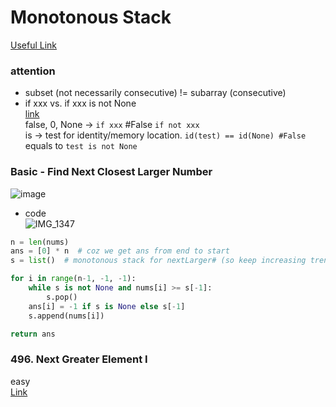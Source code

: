 # Monotonous Stack

[Useful Link](https://mp.weixin.qq.com/s?__biz=MzAxODQxMDM0Mw==&mid=2247497113&idx=1&sn=36517e8b999d6da6e2042c1f03f9e8e2&scene=21#wechat_redirect)

### attention
- subset (not necessarily consecutive) != subarray (consecutive)
- if xxx vs. if xxx is not None\
[link](https://stackoverflow.com/questions/3901144/difference-between-if-x-and-if-x-is-not-none)\
false, 0, None -> `if xxx` #False  `if not xxx`\
is -> test for identity/memory location. `id(test) == id(None) #False`  equals to  `test is not None`

### Basic - Find Next Closest Larger Number
![image](https://user-images.githubusercontent.com/51430523/188715024-e58de521-804b-4be4-8a29-236b5fc425e7.png)
- code\
![IMG_1347](https://user-images.githubusercontent.com/51430523/188728454-c5749939-57dd-4556-b915-8079b45b1a5f.jpg)
```python
n = len(nums)
ans = [0] * n  # coz we get ans from end to start 
s = list()  # monotonous stack for nextLarger# (so keep increasing trend)

for i in range(n-1, -1, -1):
    while s is not None and nums[i] >= s[-1]:
        s.pop()
    ans[i] = -1 if s is None else s[-1]
    s.append(nums[i])

return ans
```

### 496. Next Greater Element I
easy\
[Link](https://leetcode.com/problems/next-greater-element-i/)
